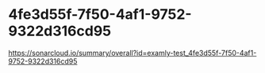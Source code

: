 # 4fe3d55f-7f50-4af1-9752-9322d316cd95
https://sonarcloud.io/summary/overall?id=examly-test_4fe3d55f-7f50-4af1-9752-9322d316cd95
